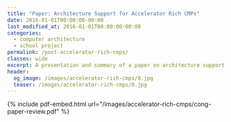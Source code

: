 ```yaml
---
title: "Paper: Architecture Support for Accelerator Rich CMPs"
date: 2016-01-01T00:00:00-00:00
last_modified_at: 2016-01-01T00:00:00-00:00
categories:
  - computer architecture
  - school project
permalink: /post-accelerator-rich-cmps/
classes: wide
excerpt: A presentation and summary of a paper on architecture support for domain-specific accelerator-rich CMPS
header:
  og_image: /images/accelerator-rich-cmps/0.jpg
  teaser: /images/accelerator-rich-cmps/0.jpg
---
```


{% include pdf-embed.html url="/images/accelerator-rich-cmps/cong-paper-review.pdf" %}
